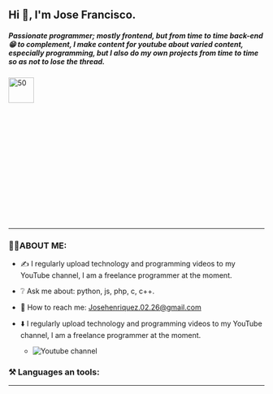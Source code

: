## Hi 👋, I'm Jose Francisco.

##### Passionate programmer; mostly frontend, but from time to time back-end 😁 to complement, I make content for youtube about varied content, especially programming, but I also do my own projects from time to time so as not to lose the thread.

<div style="width:50%;height:0;padding-bottom:56%;position:relative;">
  <img src="https://media.giphy.com/media/bAQH7WXKqtIBrPs7sR/giphy.gif" alt="50" witdh="80px" height="50px">
 </div>

***

### 👨‍💻ABOUT ME:
+ ✍️ I regularly upload technology and programming videos to my YouTube channel, I am a freelance programmer at the moment.

+ ❔ Ask me about: python, js, php, c, c++.

+ 📧 How to reach me: Josehenriquez.02.26@gmail.com

+ ⬇️ I regularly upload technology and programming videos to my YouTube channel, I am a freelance programmer at the moment.
  + ![Youtube channel](https://www.youtube.com/channel/UCIK-txT4Zggh55NVEHgzaKQ)

### ⚒️ Languages an tools:

***
